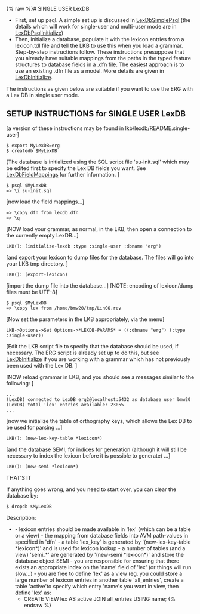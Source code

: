 {% raw %}# SINGLE USER LexDB

- First, set up psql. A simple set up is discussed in
[LexDbSimplePsql](../LexDbSimplePsql) (the details which will work for
single-user and multi-user mode are in
[LexDbPsqlInitialize](../LexDbPsqlInitialize))
- Then, initialize a database, populate it with the lexicon entries
from a lexicon.tdl file and tell the LKB to use this when you load a
grammar. Step-by-step instructions follow. These instructions
presuppose that you already have suitable mappings from the paths in
the typed feature structures to database fields in a .dfn file. The
easiest approach is to use an existing .dfn file as a model. More
details are given in [LexDbInitialize](../LexDbInitialize).

The instructions as given below are suitable if you want to use the ERG
with a Lex DB in single user mode.

## SETUP INSTRUCTIONS for SINGLE USER LexDB

\[a version of these instructions may be found in
lkb/lexdb/README.single-user\]

    $ export MyLexDB=erg
    $ createdb $MyLexDB

\[The database is initialized using the SQL script file 'su-init.sql'
which may be edited first to specify the Lex DB fields you want. See
[LexDbFieldMappings](../LexDbFieldMappings) for further information. \]

    $ psql $MyLexDB
    => \i su-init.sql

\[now load the field mappings...\]

    => \copy dfn from lexdb.dfn
    => \q

\[NOW load your grammar, as normal, in the LKB, then open a connection
to the currently empty LexDB...\]

    LKB(): (initialize-lexdb :type :single-user :dbname "erg")

\[and export your lexicon to dump files for the database. The files will
go into your LKB tmp directory. \]

    LKB(): (export-lexicon)

\[import the dump file into the database...\] \[NOTE: encoding of
lexicon/dump files must be UTF-8\]

    $ psql $MyLexDB
    => \copy lex from /home/bmw20/tmp/LinGO.rev

\[Now set the parameters in the LKB appropriately, via the menu\]

    LKB->Options->Set Options->*LEXDB-PARAMS* = ((:dbname "erg") (:type :single-user))

\[Edit the LKB script file to specify that the database should be used,
if necessary. The ERG script is already set up to do this, but see
[LexDbInitialize](../LexDbInitialize) if you are working with a grammar
which has not previously been used with the Lex DB. \]

\[NOW reload grammar in LKB, and you should see a messages similar to
the following: \]

    ...
    (LexDB) connected to LexDB erg2@localhost:5432 as database user bmw20
    (LexDB) total 'lex' entries available: 23055
    ...

\[now we initialize the table of orthography keys, which allows the Lex
DB to be used for parsing ...\]

    LKB(): (new-lex-key-table *lexicon*)

\[and the database SEMI, for indices for generation (although it will
still be necessary to index the lexicon before it is possible to
generate) ...\]

    LKB(): (new-semi *lexicon*)

THAT'S IT

If anything goes wrong, and you need to start over, you can clear the
database by:

    $ dropdb $MyLexDB

Description:

- \- lexicon entries should be made available in 'lex' (which can be a
table or a view) - the mapping from database fields into AVM
path-values in specified in 'dfn' - a table 'lex\_key' is generated
by '(new-lex-key-table \*lexicon\*)' and is used for lexicon
lookup - a number of tables (and a view) 'semi\_\*' are generated by
'(new-semi \*lexicon\*)' and store the database object SEMI - you
are responsible for ensuring that there exists an appropriate index
on the 'name' field of 'lex' (or things will run slow...) - you are
free to define 'lex' as a view (eg. you could store a large number
of lexicon entries in another table 'all\_entries', create a table
'active'to specify which entry 'name's you want in view, then define
'lex' as:
  - CREATE VIEW lex AS active JOIN all\_entries USING name;
<update date omitted for speed>{% endraw %}